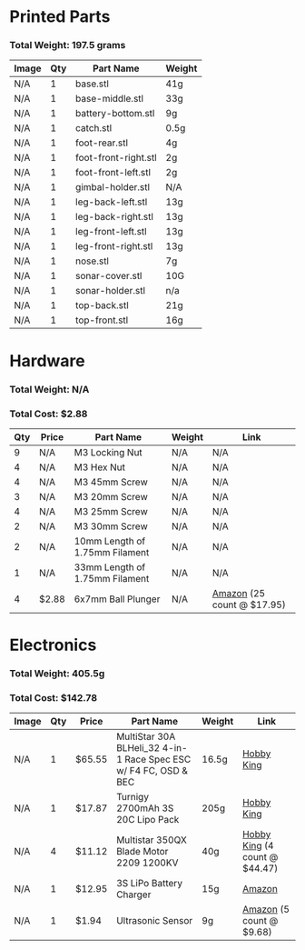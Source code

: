 # Printed Parts
### Total Weight: 197.5 grams
|Image|Qty|Part Name|Weight|
|--|--|--|--|
|N/A|1|base.stl|41g|
|N/A|1|base-middle.stl|33g|
|N/A|1|battery-bottom.stl|9g|
|N/A|1|catch.stl|0.5g|
|N/A|1|foot-rear.stl|4g|
|N/A|1|foot-front-right.stl|2g|
|N/A|1|foot-front-left.stl|2g|
|N/A|1|gimbal-holder.stl|N/A|
|N/A|1|leg-back-left.stl|13g|
|N/A|1|leg-back-right.stl|13g|
|N/A|1|leg-front-left.stl|13g|
|N/A|1|leg-front-right.stl|13g|
|N/A|1|nose.stl|7g|
|N/A|1|sonar-cover.stl|10G|
|N/A|1|sonar-holder.stl|n/a|
|N/A|1|top-back.stl|21g|
|N/A|1|top-front.stl|16g|

# Hardware
### Total Weight: N/A
### Total Cost: $2.88
|Qty|Price|Part Name|Weight|Link|
|--|--|--|--|--|
|9|N/A|M3 Locking Nut|N/A|N/A|
|4|N/A|M3 Hex Nut|N/A|N/A|
|4|N/A|M3 45mm Screw|N/A|N/A|
|3|N/A|M3 20mm Screw|N/A|N/A|
|4|N/A|M3 25mm Screw|N/A|N/A|
|2|N/A|M3 30mm Screw|N/A|N/A|
|2|N/A|10mm Length of 1.75mm Filament|N/A|N/A|
|1|N/A|33mm Length of 1.75mm Filament|N/A|N/A|
|4|$2.88|6x7mm Ball Plunger|N/A|[Amazon](https://goo.gl/kLpeKs) (25 count @ $17.95)|


# Electronics
### Total Weight: 405.5g
### Total Cost: $142.78
|Image|Qty|Price|Part Name|Weight|Link|
|--|--|--|--|--|--|
|N/A|1|$65.55|MultiStar 30A BLHeli_32 4-in-1 Race Spec ESC w/ F4 FC, OSD & BEC|16.5g|[Hobby King](https://goo.gl/zPgEiF)|
|N/A|1|$17.87|Turnigy 2700mAh 3S 20C Lipo Pack|205g|[Hobby King](https://goo.gl/RADM7L)|
|N/A|4|$11.12|Multistar 350QX Blade Motor 2209 1200KV|40g|[Hobby King](https://goo.gl/NUsQkG) (4 count @ $44.47)|
|N/A|1|$12.95|3S LiPo Battery Charger|15g|[Amazon](https://goo.gl/7UzD97)|
|N/A|1|$1.94|Ultrasonic Sensor|9g|[Amazon](https://goo.gl/PX4DXM) (5 count @ $9.68)|
